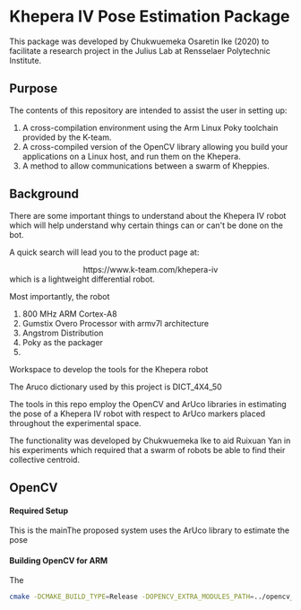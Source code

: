 # Khepera IV Pose Estimation Package

This package was developed by Chukwuemeka Osaretin Ike (2020) to facilitate a research project in the Julius Lab at Rensselaer Polytechnic Institute.

## Purpose
The contents of this repository are intended to assist the user in setting up:
1. A cross-compilation environment using the Arm Linux Poky toolchain provided by the K-team.
2. A cross-compiled version of the OpenCV library allowing you build your applications on a Linux host, and run them on the Khepera.
3. A method to allow communications between a swarm of Kheppies.

## Background
There are some important things to understand about the Khepera IV robot which will help understand why certain things can or can't be done on the bot.

A quick search will lead you to the product page at:
<div align="center"> https://www.k-team.com/khepera-iv </div>
which is a lightweight differential robot.

Most importantly, the robot
1. 800 MHz ARM Cortex-A8
2. Gumstix Overo Processor with armv7l architecture
3. Angstrom Distribution
4. Poky as the packager
5.

Workspace to develop the tools for the Khepera robot

The Aruco dictionary used by this project is DICT_4X4_50

The tools in this repo employ the OpenCV and ArUco libraries in estimating the pose of a Khepera IV robot with respect to ArUco markers placed throughout the experimental space.

The functionality was developed by Chukwuemeka Ike to aid Ruixuan Yan in his experiments which required that a swarm of robots be able to find their collective centroid.

## OpenCV
#### Required Setup
This is the mainThe proposed system uses the ArUco library to estimate the pose

#### Building OpenCV for ARM
The
```bash
cmake -DCMAKE_BUILD_TYPE=Release -DOPENCV_EXTRA_MODULES_PATH=../opencv_contrib/modules/aruco -DOPENCV_ENABLE_CXX11=OFF -DSOFTFP=ON -DBUILD_TESTS=OFF -DBUILD_EXAMPLES=OFF -DCMAKE_TOOLCHAIN_FILE=../arm-gnueabi.toolchain.cmake -DBUILD_OPENCV_PYTHON=OFF ../opencv
```
